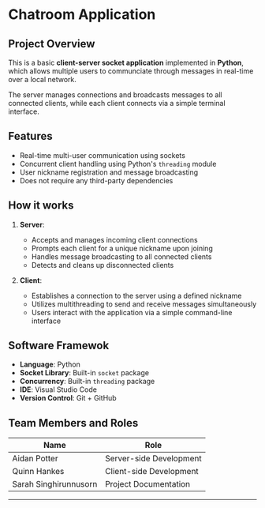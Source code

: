 # Chatroom Application

## Project Overview

This is a basic **client-server socket application** implemented in **Python**, which allows multiple users to communciate through messages in real-time over a local network.

The server manages connections and broadcasts messages to all connected clients, while each client connects via a simple terminal interface.



## Features

- Real-time multi-user communication using sockets
- Concurrent client handling using Python's `threading` module
- User nickname registration and message broadcasting
- Does not require any third-party dependencies


## How it works

1. **Server**:  
    - Accepts and manages incoming client connections  
    - Prompts each client for a unique nickname upon joining  
    - Handles message broadcasting to all connected clients  
    - Detects and cleans up disconnected clients

2. **Client**:  
    - Establishes a connection to the server using a defined nickname  
    - Utilizes multithreading to send and receive messages simultaneously  
    - Users interact with the application via a simple command-line interface 


## Software Framewok

- **Language**: Python
- **Socket Library**: Built-in `socket` package
- **Concurrency**: Built-in `threading` package
- **IDE**: Visual Studio Code
- **Version Control**: Git + GitHub


## Team Members and Roles

| Name                  | Role                                      |
|-----------------------|-------------------------------------------|
| Aidan Potter          | Server-side Development                   |
| Quinn Hankes          | Client-side Development                   |
| Sarah Singhirunnusorn | Project Documentation                     |

---
